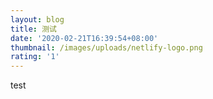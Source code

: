 ```yaml
---
layout: blog
title: 测试
date: '2020-02-21T16:39:54+08:00'
thumbnail: /images/uploads/netlify-logo.png
rating: '1'
---
```

test
